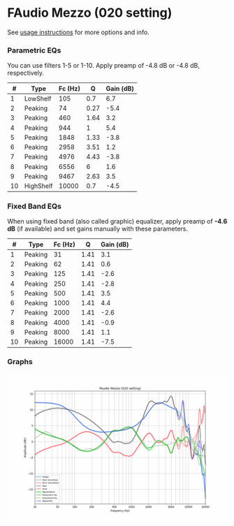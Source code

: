 # FAudio Mezzo (020 setting)
See [usage instructions](https://github.com/jaakkopasanen/AutoEq#usage) for more options and info.

### Parametric EQs
You can use filters 1-5 or 1-10. Apply preamp of -4.8 dB or -4.8 dB, respectively.

|   # | Type      |   Fc (Hz) |    Q |   Gain (dB) |
|-----|-----------|-----------|------|-------------|
|   1 | LowShelf  |       105 | 0.7  |         6.7 |
|   2 | Peaking   |        74 | 0.27 |        -5.4 |
|   3 | Peaking   |       460 | 1.64 |         3.2 |
|   4 | Peaking   |       944 | 1    |         5.4 |
|   5 | Peaking   |      1848 | 1.33 |        -3.8 |
|   6 | Peaking   |      2958 | 3.51 |         1.2 |
|   7 | Peaking   |      4976 | 4.43 |        -3.8 |
|   8 | Peaking   |      6556 | 6    |         1.6 |
|   9 | Peaking   |      9467 | 2.63 |         3.5 |
|  10 | HighShelf |     10000 | 0.7  |        -4.5 |

### Fixed Band EQs
When using fixed band (also called graphic) equalizer, apply preamp of **-4.6 dB** (if available) and set gains manually with these parameters.

|   # | Type    |   Fc (Hz) |    Q |   Gain (dB) |
|-----|---------|-----------|------|-------------|
|   1 | Peaking |        31 | 1.41 |         3.1 |
|   2 | Peaking |        62 | 1.41 |         0.6 |
|   3 | Peaking |       125 | 1.41 |        -2.6 |
|   4 | Peaking |       250 | 1.41 |        -2.8 |
|   5 | Peaking |       500 | 1.41 |         3.5 |
|   6 | Peaking |      1000 | 1.41 |         4.4 |
|   7 | Peaking |      2000 | 1.41 |        -2.6 |
|   8 | Peaking |      4000 | 1.41 |        -0.9 |
|   9 | Peaking |      8000 | 1.41 |         1.1 |
|  10 | Peaking |     16000 | 1.41 |        -7.5 |

### Graphs
![](./FAudio%20Mezzo%20(020%20setting).png)
